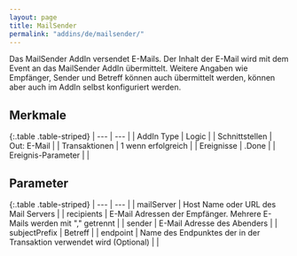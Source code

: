 ```yaml
---
layout: page
title: MailSender
permalink: "addins/de/mailsender/"
---
```


Das MailSender AddIn versendet E-Mails.
Der Inhalt der E-Mail wird mit dem Event an das MailSender AddIn übermittelt.
Weitere Angaben wie Empfänger, Sender und Betreff können auch übermittelt werden, können aber auch im AddIn selbst konfiguriert werden.

## Merkmale

{:.table .table-striped}
| --- | --- |
| AddIn Type | Logic |
| Schnittstellen | Out: E-Mail |
| Transaktionen | 1 wenn erfolgreich |
| Ereignisse | <Instanz>.Done |
| Ereignis-Parameter |  |

## Parameter

{:.table .table-striped}
| --- | --- |
| mailServer | Host Name oder URL des Mail Servers |
| recipients | E-Mail Adressen der Empfänger. Mehrere E-Mails werden mit "," getrennt |
| sender | E-Mail Adresse des Abenders |
| subjectPrefix | Betreff |
| endpoint | Name des Endpunktes der in der Transaktion verwendet wird (Optional) | |


<!-- 
## Anwendungsbeispiele 

ToDo
-->

